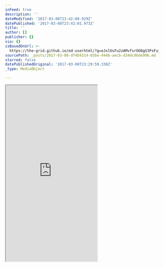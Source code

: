 ```yaml
---
inFeed: true
description: ''
dateModified: '2017-03-08T23:42:00.929Z'
datePublished: '2017-03-08T23:42:01.973Z'
title: ''
author: []
publisher: {}
via: {}
isBasedOnUrl: >-
  https://the-grid.github.io/ed-userhtml/?g=eJxlUsFu2zAMvfsrOO8gG3PsFujQwU4yoMCKnXbYCuww7KDKdKxWtjyJTuoW-fdRTtqtKXKI_Pgk8j2-Za23oOtVvBsbaxeP5w_n20-X6uyicxeTidfRtTYG7EjQTbCU0DpsVnFLNPiyKFrsnf4z4khetfn8RK5sVzTWdb5485jtje4RQnVZyHUeLQtuv46W_w2xkPU2Bk-TwVXc2J4Wjey0mUrdt-g0VTPm9SOW4DtpTKWssa58Ly_DryJ8oIU0etOXCntCV9XaD0ZO5a2x6r6K1zctAko_AVkYPb5WxaJ2u92JlMXtqE2NrojXP0NhVgBHMCiBFs3gYbIjdPL-oNDPTTJopKcMZF9DM_b5s2KvnB4IaBpYZpi5uJNbeUDj9VY6OHGvSvi6Im37pM6AUniKAsvDCupcOZSEXwx2LDmhNAM7BGqoPkWCVbpvskNRilcbE1kkwqhfpW-5dtIxVOVI9jsGt0VJbkSGWtSblpj-8fxypvipV_-q1ofai39iviHZJ0Z9a3cB8N4cLuyryOfeKR4zEYdQCVgFRbwrGRTkg7NkecXwGcRz7ASUh49wTuEDiNc7O9joC-xusZ43mN95EXpxAq2suV04smn15ImdU63sN8jwi8fP_rpgIbXa5zP7R2BXoBtInE-P__BuBYL7DgYJxSs0dMOaMYc0ur6KyE3wdLpbbtHjDuZsXfO0SVqdMHLda9Ic60dMjqt9yzkGnW_DHtg-1UKCLGTPNs9ZUW5OywbpGBV_Nd3ITYgGh-bX2e8MBhk4zMz5xIxvtma9fOYJOEV0hWwnJj4LnLSK9mlSWzWGxzIQB-NFWi2PO1hHfwH83nmG
sourcePath: _posts/2017-03-08-df4b4314-83be-444b-aecb-d34dc9bde906.md
starred: false
datePublishedOriginal: '2017-03-08T23:29:59.338Z'
_type: MediaObject

---
```

<iframe src="https://the-grid.github.io/ed-userhtml/?g=eJxlUsFu2zAMvfsruFxkY67dtMkaxE0GFNiwUw_bgB2KolAkxlbgWJ4kx3XT_Pso2-u69mSa71EkH9-1FUbVDlxX42ri8NGlO37gQ3ayPnADT9PH6WFxJc5nezPryizcNpVwSlehjMFFcAw8y8IKZCIMcodfStxj5UIXxaBrT_XoMWCNRXPL98iWrMDKqN8NNs6KgsUB22qz_8ZtQdibjh7ljdPf0aonqnWmQUoVqPLCEX0-veoptqvEP1Rbj7XNVutE6D3rK7hEQ1lb6NYnrC2HglMW2MQaQWOGrHCutksGK79RqQX3GyS10U4LXcJnGBlpymA5_Pg4go_A2rZNXnqmg4w2xf0GZeo3THaW-V66KjWX1M6HJJrsrCPlRMGrHCn9ovFffY2X0BXKJj37h2dnoLYQGhuNX_iwAkZ96xIdsv-yvhtKyhl0jamywJkOjm9vSy0qbOGXX-ArTRtG2RtGoirlFC_pEOF42vccqWxd8o6q4QQknyggRFrkRDL3XhGmd0uObrSKvel-8txbg0xzd34fQ809h5gJRcS41ZL2pZgmIBe5GyQ5MbSx50RZcIpCqUXjH4uBDcKzKLseb7AOrken9zYBuvVqkqY1z0nNiyTXOi-REKnGc_vzDWi6symXdtMNJLrgZP3u2XUAEL5i0eytqqRuk9fJ52e4u4-SurFFeKQKgAF44PJBlIpmX8JE8LO62ZzNL8_ni9nlbHExn04_zeeTuC_Aim-owI_2UOIBS6q1S_AmJvxESrzM9gd2UUgW" height="575" style=""></iframe>